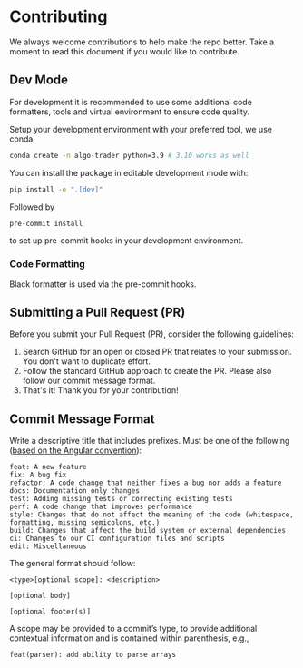 # Contributing

We always welcome contributions to help make the repo better. Take a moment to read this document if you would like to contribute.

## Dev Mode

For development it is recommended to use some additional code formatters, tools and virtual environment to ensure code quality.

Setup your development environment with your preferred tool, we use conda:

```bash
conda create -n algo-trader python=3.9 # 3.10 works as well
```

You can install the package in editable development mode with:

```bash
pip install -e ".[dev]"
```

Followed by

```bash
pre-commit install
```

to set up pre-commit hooks in your development environment.

### Code Formatting

Black formatter is used via the pre-commit hooks.

## Submitting a Pull Request (PR)

Before you submit your Pull Request (PR), consider the following guidelines:

1. Search GitHub for an open or closed PR that relates to your submission. You don't want to duplicate effort.
2. Follow the standard GitHub approach to create the PR. Please also follow our commit message format.
3. That's it! Thank you for your contribution!

## Commit Message Format

Write a descriptive title that includes prefixes. Must be one of the following ([based on the Angular convention](https://github.com/angular/angular/blob/22b96b9/CONTRIBUTING.md#-commit-message-guidelines)):

```
feat: A new feature
fix: A bug fix
refactor: A code change that neither fixes a bug nor adds a feature
docs: Documentation only changes
test: Adding missing tests or correcting existing tests
perf: A code change that improves performance
style: Changes that do not affect the meaning of the code (whitespace, formatting, missing semicolons, etc.)
build: Changes that affect the build system or external dependencies
ci: Changes to our CI configuration files and scripts
edit: Miscellaneous
```

The general format should follow:

```
<type>[optional scope]: <description>

[optional body]

[optional footer(s)]
```

A scope may be provided to a commit’s type, to provide additional contextual information and is contained within parenthesis, e.g.,

```
feat(parser): add ability to parse arrays
```
